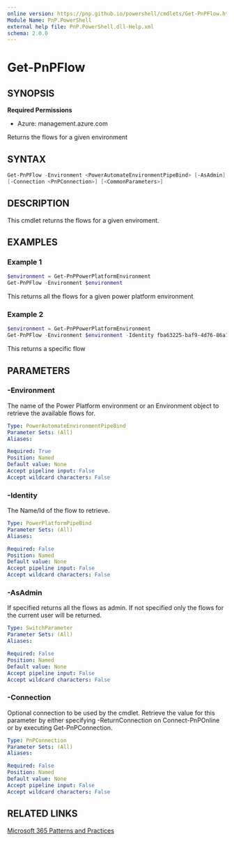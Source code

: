 ```yaml
---
online version: https://pnp.github.io/powershell/cmdlets/Get-PnPFlow.html
Module Name: PnP.PowerShell
external help file: PnP.PowerShell.dll-Help.xml
schema: 2.0.0
---
```

  
# Get-PnPFlow

## SYNOPSIS

**Required Permissions**

* Azure: management.azure.com

Returns the flows for a given environment

## SYNTAX

```powershell
Get-PnPFlow -Environment <PowerAutomateEnvironmentPipeBind> [-AsAdmin] [-Identity <PowerPlatformPipeBind>] 
[-Connection <PnPConnection>] [<CommonParameters>]
```

## DESCRIPTION
This cmdlet returns the flows for a given enviroment.

## EXAMPLES

### Example 1
```powershell
$environment = Get-PnPPowerPlatformEnvironment
Get-PnPFlow -Environment $environment
```
This returns all the flows for a given power platform environment

### Example 2
```powershell
$environment = Get-PnPPowerPlatformEnvironment
Get-PnPFlow -Environment $environment -Identity fba63225-baf9-4d76-86a1-1b42c917a182
```
This returns a specific flow

## PARAMETERS

### -Environment
The name of the Power Platform environment or an Environment object to retrieve the available flows for.

```yaml
Type: PowerAutomateEnvironmentPipeBind
Parameter Sets: (All)
Aliases:

Required: True
Position: Named
Default value: None
Accept pipeline input: False
Accept wildcard characters: False
```

### -Identity
The Name/Id of the flow to retrieve.

```yaml
Type: PowerPlatformPipeBind
Parameter Sets: (All)
Aliases:

Required: False
Position: Named
Default value: None
Accept pipeline input: False
Accept wildcard characters: False
```

### -AsAdmin
If specified returns all the flows as admin. If not specified only the flows for the current user will be returned.

```yaml
Type: SwitchParameter
Parameter Sets: (All)
Aliases:

Required: False
Position: Named
Default value: None
Accept pipeline input: False
Accept wildcard characters: False
```

### -Connection
Optional connection to be used by the cmdlet.
Retrieve the value for this parameter by either specifying -ReturnConnection on Connect-PnPOnline or by executing Get-PnPConnection.

```yaml
Type: PnPConnection
Parameter Sets: (All)
Aliases:

Required: False
Position: Named
Default value: None
Accept pipeline input: False
Accept wildcard characters: False
```

## RELATED LINKS

[Microsoft 365 Patterns and Practices](https://aka.ms/m365pnp)


